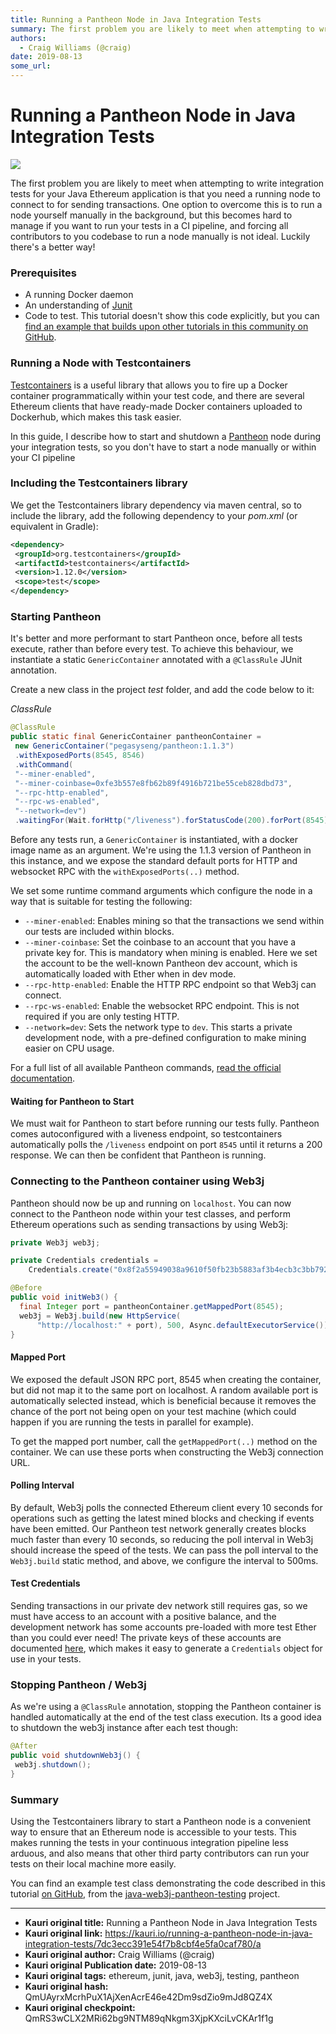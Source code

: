```yaml
---
title: Running a Pantheon Node in Java Integration Tests
summary: The first problem you are likely to meet when attempting to write integration tests for your Java Ethereum application is that you need a running node to connect to for sending transactions. One option to overcome this is to run a node yourself manually in the background, but this becomes hard to manage if you want to run your tests in a CI pipeline, and forcing all contributors to you codebase to run a node manually is not ideal. Luckily theres a better way! Prerequisites A running Docker daemo
authors:
  - Craig Williams (@craig)
date: 2019-08-13
some_url: 
---
```


# Running a Pantheon Node in Java Integration Tests

![](https://ipfs.infura.io/ipfs/QmPS8X2k3fEVfFr37L2Paq8Gj1KVgMBEKAHMdLyNrSxsHa)


The first problem you are likely to meet when attempting to write integration tests for your Java Ethereum application is that you need a running node to connect to for sending transactions. One option to overcome this is to run a node yourself manually in the background, but this becomes hard to manage if you want to run your tests in a CI pipeline, and forcing all contributors to you codebase to run a node manually is not ideal. Luckily there's a better way!

### Prerequisites

-   A running Docker daemon
-   An understanding of [Junit](https://junit.org/)
-   Code to test. This tutorial doesn't show this code explicitly, but you can [find an example that builds upon other tutorials in this community on GitHub](https://github.com/kauri-io/java-web3j-pantheon-testing/blob/4814ff2c81d5e1141671b4d1f0680e901bc72051/src/test/java/io/kauri/java/test/TestWeb3jPantheon.java#L63).

### Running a Node with Testcontainers

[Testcontainers](https://www.testcontainers.org/) is a useful library that allows you to fire up a Docker container programmatically within your test code, and there are several Ethereum clients that have ready-made Docker containers uploaded to Dockerhub, which makes this task easier.

In this guide, I describe how to start and shutdown a [Pantheon](https://github.com/PegaSysEng/pantheon) node during your integration tests, so you don't have to start a node manually or within your CI pipeline

### Including the Testcontainers library

We get the Testcontainers library dependency via maven central, so to include the library, add the following dependency to your _pom.xml_ (or equivalent in Gradle):

```xml
<dependency>
 <groupId>org.testcontainers</groupId>
 <artifactId>testcontainers</artifactId>
 <version>1.12.0</version>
 <scope>test</scope>
</dependency>
```

### Starting Pantheon

It's better and more performant to start Pantheon once, before all tests execute, rather than before every test. To achieve this behaviour, we instantiate a static `GenericContainer` annotated with a `@ClassRule` JUnit annotation.

Create a new class in the project _test_ folder, and add the code below to it:

_ClassRule_

```java
@ClassRule
public static final GenericContainer pantheonContainer =
 new GenericContainer("pegasyseng/pantheon:1.1.3")
 .withExposedPorts(8545, 8546)
 .withCommand(
 "--miner-enabled",
 "--miner-coinbase=0xfe3b557e8fb62b89f4916b721be55ceb828dbd73",
 "--rpc-http-enabled",
 "--rpc-ws-enabled",
 "--network=dev")
 .waitingFor(Wait.forHttp("/liveness").forStatusCode(200).forPort(8545));
```

Before any tests run, a `GenericContainer` is instantiated, with a docker image name as an argument. We're using the 1.1.3 version of Pantheon in this instance, and we expose the standard default ports for HTTP and websocket RPC with the `withExposedPorts(..)` method.

We set some runtime command arguments which configure the node in a way that is suitable for testing the following:

-   `--miner-enabled`: Enables mining so that the transactions we send within our tests are included within blocks.
-   `--miner-coinbase`: Set the coinbase to an account that you have a private key for. This is mandatory when mining is enabled. Here we set the account to be the well-known Pantheon dev account, which is automatically loaded with Ether when in dev mode.
-   `--rpc-http-enabled`: Enable the HTTP RPC endpoint so that Web3j can connect.
-   `--rpc-ws-enabled`: Enable the websocket RPC endpoint. This is not required if you are only testing HTTP.
-   `--network=dev`: Sets the network type to `dev`. This starts a private development node, with a pre-defined configuration to make mining easier on CPU usage.

For a full list of all available Pantheon commands, [read the official documentation](https://docs.pantheon.pegasys.tech/en/stable/Reference/Pantheon-CLI-Syntax/).

#### Waiting for Pantheon to Start

We must wait for Pantheon to start before running our tests fully. Pantheon comes autoconfigured with a liveness endpoint, so testcontainers automatically polls the `/liveness` endpoint on port `8545` until it returns a 200 response. We can then be confident that Pantheon is running.

### Connecting to the Pantheon container using Web3j

Pantheon should now be up and running on `localhost`. You can now connect to the Pantheon node within your test classes, and perform Ethereum operations such as sending transactions by using Web3j:

```java
private Web3j web3j;

private Credentials credentials = 
    Credentials.create("0x8f2a55949038a9610f50fb23b5883af3b4ecb3c3bb792cbcefbd1542c692be63");  

@Before
public void initWeb3() {
  final Integer port = pantheonContainer.getMappedPort(8545);
  web3j = Web3j.build(new HttpService(
      "http://localhost:" + port), 500, Async.defaultExecutorService());
}

```

#### Mapped Port

We exposed the default JSON RPC port, 8545 when creating the container, but did not map it to the same port on localhost. A random available port is automatically selected instead, which is beneficial because it removes the chance of the port not being open on your test machine (which could happen if you are running the tests in parallel for example).

To get the mapped port number, call the `getMappedPort(..)` method on the container. We can use these ports when constructing the Web3j connection URL.

#### Polling Interval

By default, Web3j polls the connected Ethereum client every 10 seconds for operations such as getting the latest mined blocks and checking if events have been emitted. Our Pantheon test network generally creates blocks much faster than every 10 seconds, so reducing the poll interval in Web3j should increase the speed of the tests. We can pass the poll interval to the `Web3j.build` static method, and above, we configure the interval to 500ms.

#### Test Credentials

Sending transactions in our private dev network still requires gas, so we must have access to an account with a positive balance, and the development network has some accounts pre-loaded with more test Ether than you could ever need! The private keys of these accounts are documented [here](https://docs.pantheon.pegasys.tech/en/stable/Configuring-Pantheon/Accounts-for-Testing/), which makes it easy to generate a `Credentials` object for use in your tests.

### Stopping Pantheon / Web3j

As we're using a `@ClassRule` annotation, stopping the Pantheon container is handled automatically at the end of the test class execution. Its a good idea to shutdown the web3j instance after each test though:

```java
@After
public void shutdownWeb3j() {
 web3j.shutdown();
}
```

### Summary

Using the Testcontainers library to start a Pantheon node is a convenient way to ensure that an Ethereum node is accessible to your tests. This makes running the tests in your continuous integration pipeline less arduous, and also means that other third party contributors can run your tests on their local machine more easily.

You can find an example test class demonstrating the code described in this tutorial [on GitHub](https://github.com/kauri-io/java-web3j-pantheon-testing/blob/master/src/test/java/io/kauri/java/test/TestWeb3jPantheon.java), from the [java-web3j-pantheon-testing](https://github.com/kauri-io/java-web3j-pantheon-testing) project.


---

- **Kauri original title:** Running a Pantheon Node in Java Integration Tests
- **Kauri original link:** https://kauri.io/running-a-pantheon-node-in-java-integration-tests/7dc3ecc391e54f7b8cbf4e5fa0caf780/a
- **Kauri original author:** Craig Williams (@craig)
- **Kauri original Publication date:** 2019-08-13
- **Kauri original tags:** ethereum, junit, java, web3j, testing, pantheon
- **Kauri original hash:** QmUAyrxMcrhPuX1AjXenAcrE46e42Dm9sdZio9mJd8QZ4X
- **Kauri original checkpoint:** QmRS3wCLX2MRi62bg9NTM89qNkgm3XjpKXciLvCKAr1f1g



